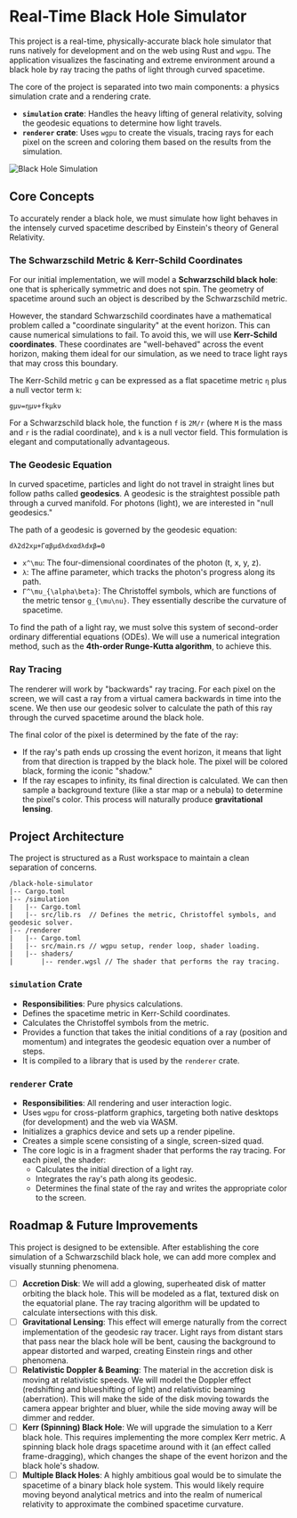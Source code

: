 # Real-Time Black Hole Simulator

This project is a real-time, physically-accurate black hole simulator that runs natively for development and on the web using Rust and `wgpu`. The application visualizes the fascinating and extreme environment around a black hole by ray tracing the paths of light through curved spacetime.

The core of the project is separated into two main components: a physics simulation crate and a rendering crate.

*   **`simulation` crate**: Handles the heavy lifting of general relativity, solving the geodesic equations to determine how light travels.
*   **`renderer` crate**: Uses `wgpu` to create the visuals, tracing rays for each pixel on the screen and coloring them based on the results from the simulation.

![Black Hole Simulation](https://placehold.co/800x400/000000/FFFFFF?text=Black+Hole+Simulation)

## Core Concepts

To accurately render a black hole, we must simulate how light behaves in the intensely curved spacetime described by Einstein's theory of General Relativity.

### The Schwarzschild Metric & Kerr-Schild Coordinates

For our initial implementation, we will model a **Schwarzschild black hole**: one that is spherically symmetric and does not spin. The geometry of spacetime around such an object is described by the Schwarzschild metric.

However, the standard Schwarzschild coordinates have a mathematical problem called a "coordinate singularity" at the event horizon. This can cause numerical simulations to fail. To avoid this, we will use **Kerr-Schild coordinates**. These coordinates are "well-behaved" across the event horizon, making them ideal for our simulation, as we need to trace light rays that may cross this boundary.

The Kerr-Schild metric `g` can be expressed as a flat spacetime metric `η` plus a null vector term `k`:
```
gμν​=ημν​+fkμ​kν​
```

For a Schwarzschild black hole, the function `f` is `2M/r` (where `M` is the mass and `r` is the radial coordinate), and `k` is a null vector field. This formulation is elegant and computationally advantageous.

### The Geodesic Equation

In curved spacetime, particles and light do not travel in straight lines but follow paths called **geodesics**. A geodesic is the straightest possible path through a curved manifold. For photons (light), we are interested in "null geodesics."

The path of a geodesic is governed by the geodesic equation:
```
dλ2d2xμ​+Γαβμ​dλdxα​dλdxβ​=0
```

*   `x^\mu`: The four-dimensional coordinates of the photon (t, x, y, z).
*   `λ`: The affine parameter, which tracks the photon's progress along its path.
*   `Γ^\mu_{\alpha\beta}`: The Christoffel symbols, which are functions of the metric tensor `g_{\mu\nu}`. They essentially describe the curvature of spacetime.

To find the path of a light ray, we must solve this system of second-order ordinary differential equations (ODEs). We will use a numerical integration method, such as the **4th-order Runge-Kutta algorithm**, to achieve this.

### Ray Tracing

The renderer will work by "backwards" ray tracing. For each pixel on the screen, we will cast a ray from a virtual camera backwards in time into the scene. We then use our geodesic solver to calculate the path of this ray through the curved spacetime around the black hole.

The final color of the pixel is determined by the fate of the ray:

*   If the ray's path ends up crossing the event horizon, it means that light from that direction is trapped by the black hole. The pixel will be colored black, forming the iconic "shadow."
*   If the ray escapes to infinity, its final direction is calculated. We can then sample a background texture (like a star map or a nebula) to determine the pixel's color. This process will naturally produce **gravitational lensing**.

## Project Architecture

The project is structured as a Rust workspace to maintain a clean separation of concerns.

```text
/black-hole-simulator
|-- Cargo.toml
|-- /simulation
|   |-- Cargo.toml
|   |-- src/lib.rs  // Defines the metric, Christoffel symbols, and geodesic solver.
|-- /renderer
|   |-- Cargo.toml
|   |-- src/main.rs // wgpu setup, render loop, shader loading.
|   |-- shaders/
|       |-- render.wgsl // The shader that performs the ray tracing.
```

### `simulation` Crate

*   **Responsibilities**: Pure physics calculations.
*   Defines the spacetime metric in Kerr-Schild coordinates.
*   Calculates the Christoffel symbols from the metric.
*   Provides a function that takes the initial conditions of a ray (position and momentum) and integrates the geodesic equation over a number of steps.
*   It is compiled to a library that is used by the `renderer` crate.

### `renderer` Crate

*   **Responsibilities**: All rendering and user interaction logic.
*   Uses `wgpu` for cross-platform graphics, targeting both native desktops (for development) and the web via WASM.
*   Initializes a graphics device and sets up a render pipeline.
*   Creates a simple scene consisting of a single, screen-sized quad.
*   The core logic is in a fragment shader that performs the ray tracing. For each pixel, the shader:
    *   Calculates the initial direction of a light ray.
    *   Integrates the ray's path along its geodesic.
    *   Determines the final state of the ray and writes the appropriate color to the screen.

## Roadmap & Future Improvements

This project is designed to be extensible. After establishing the core simulation of a Schwarzschild black hole, we can add more complex and visually stunning phenomena.

- [ ] **Accretion Disk**: We will add a glowing, superheated disk of matter orbiting the black hole. This will be modeled as a flat, textured disk on the equatorial plane. The ray tracing algorithm will be updated to calculate intersections with this disk.
- [ ] **Gravitational Lensing**: This effect will emerge naturally from the correct implementation of the geodesic ray tracer. Light rays from distant stars that pass near the black hole will be bent, causing the background to appear distorted and warped, creating Einstein rings and other phenomena.
- [ ] **Relativistic Doppler & Beaming**: The material in the accretion disk is moving at relativistic speeds. We will model the Doppler effect (redshifting and blueshifting of light) and relativistic beaming (aberration). This will make the side of the disk moving towards the camera appear brighter and bluer, while the side moving away will be dimmer and redder.
- [ ] **Kerr (Spinning) Black Hole**: We will upgrade the simulation to a Kerr black hole. This requires implementing the more complex Kerr metric. A spinning black hole drags spacetime around with it (an effect called frame-dragging), which changes the shape of the event horizon and the black hole's shadow.
- [ ] **Multiple Black Holes**: A highly ambitious goal would be to simulate the spacetime of a binary black hole system. This would likely require moving beyond analytical metrics and into the realm of numerical relativity to approximate the combined spacetime curvature.

